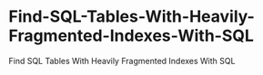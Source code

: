 # Find-SQL-Tables-With-Heavily-Fragmented-Indexes-With-SQL
Find SQL Tables With Heavily Fragmented Indexes With SQL
